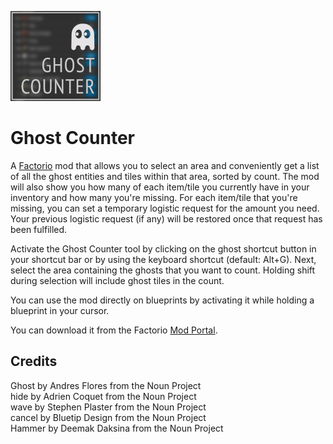![Mod thumbnail](/thumbnail.png)

# Ghost Counter

A [Factorio](https://factorio.com) mod that allows you to select an area and conveniently get a list
of all the ghost entities and tiles within that area, sorted by count. The mod will also show you
how many of each item/tile you currently have in your inventory and how many you're missing. For
each item/tile that you're missing, you can set a temporary logistic request for the amount you
need. Your previous logistic request (if any) will be restored once that request has been
fulfilled.

Activate the Ghost Counter tool by clicking on the ghost shortcut button in your shortcut bar or by using
the keyboard shortcut (default: Alt+G). Next, select the area containing the ghosts that you want
to count. Holding shift during selection will include ghost tiles in the count.

You can use the mod directly on blueprints by activating it while holding a blueprint in your cursor.

You can download it from the Factorio
[Mod Portal](https://mods.factorio.com/mod/ghost-counter).

## Credits

Ghost by Andres Flores from the Noun Project  
hide by Adrien Coquet from the Noun Project  
wave by Stephen Plaster from the Noun Project  
cancel by Bluetip Design from the Noun Project  
Hammer by Deemak Daksina from the Noun Project
